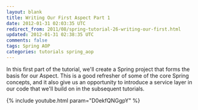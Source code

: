 ```yaml
---           
layout: blank
title: Writing Our First Aspect Part 1
date: 2012-01-31 02:03:35 UTC
redirect_from: 2011/08/spring-tutorial-26-writing-our-first.html
updated: 2012-01-31 02:38:35 UTC
comments: false
tags: Spring AOP
categories: tutorials spring_aop
---
```


In this first part of the tutorial, we'll create a Spring project that forms the basis for our Aspect. This is a good refresher of some of the core Spring concepts, and it also give us an opportunity to introduce a service layer in our code that we'll build on in the subsequent tutorials.

{% include youtube.html param="D0ekfQNGgpY" %}